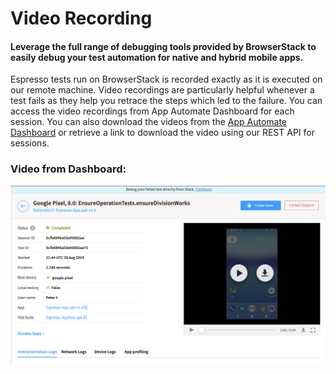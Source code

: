 # Video Recording


#### Leverage the full range of debugging tools provided by BrowserStack to easily debug your test automation for native and hybrid mobile apps.

Espresso tests run on BrowserStack is recorded exactly as it is executed on our remote machine. Video recordings are particularly helpful whenever a test fails as they help you retrace the steps which led to the failure. You can access the video recordings from App Automate Dashboard for each session. You can also download the videos from the [App Automate Dashboard](https://app-automate.browserstack.com/dashboard) or retrieve a link to download the video using our REST API for sessions.


### Video from Dashboard:


![Video Recording](https://github.com/akanksha260991/bs_docs_revamp_content/blob/master/Espresso-Dashboard.png?raw=true "")



